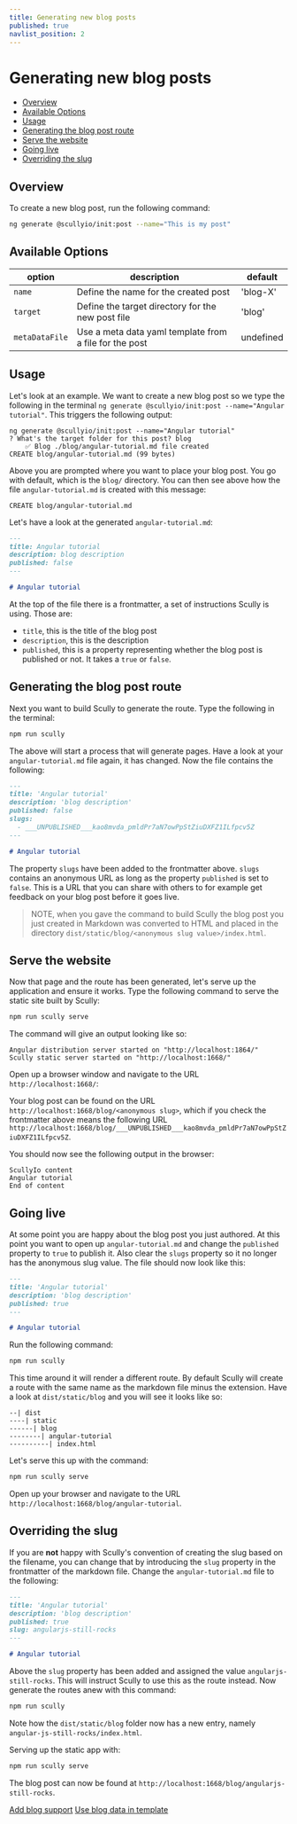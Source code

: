 ```yaml
---
title: Generating new blog posts
published: true
navlist_position: 2
---
```


# Generating new blog posts <!-- omit in toc -->

<div class="docs-toc"></div>

- [Overview](#overview)
- [Available Options](#available-options)
- [Usage](#usage)
- [Generating the blog post route](#generating-the-blog-post-route)
- [Serve the website](#serve-the-website)
- [Going live](#going-live)
- [Overriding the slug](#overriding-the-slug)

## Overview

To create a new blog post, run the following command:

```bash
ng generate @scullyio/init:post --name="This is my post"
```

## Available Options

| option         | description                                            | default   |
| -------------- | ------------------------------------------------------ | --------- |
| `name`         | Define the name for the created post                   | 'blog-X'  |
| `target`       | Define the target directory for the new post file      | 'blog'    |
| `metaDataFile` | Use a meta data yaml template from a file for the post | undefined |

## Usage

Let's look at an example. We want to create a new blog post so we type the following in the terminal `ng generate @scullyio/init:post --name="Angular tutorial"`. This triggers the following output:

```output
ng generate @scullyio/init:post --name="Angular tutorial"
? What's the target folder for this post? blog
    ✅️ Blog ./blog/angular-tutorial.md file created
CREATE blog/angular-tutorial.md (99 bytes)
```

Above you are prompted where you want to place your blog post. You go with default, which is the `blog/` directory. You can then see above how the file `angular-tutorial.md` is created with this message:

```output
CREATE blog/angular-tutorial.md
```

Let's have a look at the generated `angular-tutorial.md`:

```markdown
---
title: Angular tutorial
description: blog description
published: false
---

# Angular tutorial
```

At the top of the file there is a frontmatter, a set of instructions Scully is using. Those are:

- `title`, this is the title of the blog post
- `description`, this is the description
- `published`, this is a property representing whether the blog post is published or not. It takes a `true` or `false`.

## Generating the blog post route

Next you want to build Scully to generate the route. Type the following in the terminal:

```bash
npm run scully
```

The above will start a process that will generate pages. Have a look at your `angular-tutorial.md` file again, it has changed. Now the file contains the following:

```markdown
---
title: 'Angular tutorial'
description: 'blog description'
published: false
slugs:
  - ___UNPUBLISHED___kao8mvda_pmldPr7aN7owPpStZiuDXFZ1ILfpcv5Z
---

# Angular tutorial
```

The property `slugs` have been added to the frontmatter above. `slugs` contains an anonymous URL as long as the property `published` is set to `false`. This is a URL that you can share with others to for example get feedback on your blog post before it goes live.

> NOTE, when you gave the command to build Scully the blog post you just created in Markdown was converted to HTML and placed in the directory `dist/static/blog/<anonymous slug value>/index.html`.

## Serve the website

Now that page and the route has been generated, let's serve up the application and ensure it works. Type the following command to serve the static site built by Scully:

```bash
npm run scully serve
```

The command will give an output looking like so:

```output
Angular distribution server started on "http://localhost:1864/"
Scully static server started on "http://localhost:1668/"
```

Open up a browser window and navigate to the URL `http://localhost:1668/`:

Your blog post can be found on the URL `http://localhost:1668/blog/<anonymous slug>`, which if you check the frontmatter above means the following URL `http://localhost:1668/blog/___UNPUBLISHED___kao8mvda_pmldPr7aN7owPpStZiuDXFZ1ILfpcv5Z`.

You should now see the following output in the browser:

```
ScullyIo content
Angular tutorial
End of content
```

## Going live

At some point you are happy about the blog post you just authored. At this point you want to open up `angular-tutorial.md` and change the `published` property to `true` to publish it. Also clear the `slugs` property so it no longer has the anonymous slug value. The file should now look like this:

```markdown
---
title: 'Angular tutorial'
description: 'blog description'
published: true
---

# Angular tutorial
```

Run the following command:

```bash
npm run scully
```

This time around it will render a different route. By default Scully will create a route with the same name as the markdown file minus the extension. Have a look at `dist/static/blog` and you will see it looks like so:

```
--| dist
----| static
------| blog
--------| angular-tutorial
----------| index.html
```

Let's serve this up with the command:

```bash
npm run scully serve
```

Open up your browser and navigate to the URL `http://localhost:1668/blog/angular-tutorial`.

## Overriding the slug

If you are **not** happy with Scully's convention of creating the slug based on the filename, you can change that by introducing the `slug` property in the frontmatter of the markdown file. Change the `angular-tutorial.md` file to the following:

```markdown
---
title: 'Angular tutorial'
description: 'blog description'
published: true
slug: angularjs-still-rocks
---

# Angular tutorial
```

Above the `slug` property has been added and assigned the value `angularjs-still-rocks`. This will instruct Scully to use this as the route instead. Now generate the routes anew with this command:

```bash
npm run scully
```

Note how the `dist/static/blog` folder now has a new entry, namely `angular-js-still-rocks/index.html`.

Serving up the static app with:

```bash
npm run scully serve
```

The blog post can now be found at `http://localhost:1668/blog/angularjs-still-rocks`.

<div class="docs-prev_next">
  <a class="prev" href="/docs/learn/create-a-blog/add-blog-support">Add blog support</a>
  <a class="next" href="/docs/learn/create-a-blog/use-blog-post-data-in-template">Use blog data in template</a>
</div>
